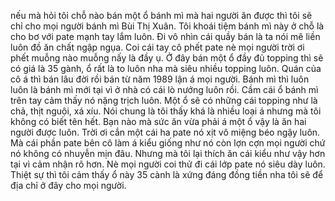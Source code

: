 nếu mà hỏi tôi chỗ nào bán một ổ bánh mì mà hai người ăn được thì tôi sẽ chỉ cho mọi người bánh mì Bùi Thị Xuân. Tôi khoái tiệm bánh mì này ở chỗ là cho bơ với pate mạnh tay lắm luôn. Đi vô nhìn cái quầy bán là ta nói mê liền luôn đồ ăn chất ngập ngụa. Coi cái tay cô phết pate nè mọi người trời ơi phết muỗng nào muỗng nấy là đầy ụ. Ở đây bán một ổ đầy đủ topping thì sẽ có giá là 35 gành, ổ rất là to luôn nha mà siêu nhiều topping luôn. Quán của cô á thì bán lâu đời rồi bán từ năm 1989 lận á mọi người. Bánh mì thì luôn luôn là bánh mì mới tại vì ở nhà có cái lò nướng luôn rồi. Cầm cái ổ bánh mì trên tay cảm thấy nó nặng trịch luôn. Một ổ sẽ có những cái topping như là chả, thịt nguội, xá xíu. Nói chung là tôi thấy khá là nhiều loại á nhưng mà tôi không có biết tên hết. Bạn nào mà sức ăn vừa phải á một ổ vậy là ăn hai người được luôn. Trời ơi cắn một cái ha pate nó xịt vô miệng béo ngậy luôn. Mà cái phần pate bên cô làm á kiểu giống như nó còn lợn cợn mọi người chứ nó không có nhuyễn mịn đâu. Nhưng mà tôi lại thích ăn cái kiểu như vậy hơn tại vì cảm nhận rõ hơn. Nè mọi người coi thử đi cái lớp pate nó siêu dày luôn. Thiệt sự thì tôi cảm thấy ổ này 35 cành là xứng đáng đồng tiền nha tôi sẽ để địa chỉ ở đây cho mọi người.